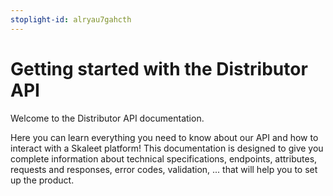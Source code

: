 ```yaml
---
stoplight-id: alryau7gahcth
---
```


# Getting started with the Distributor API

Welcome to the Distributor API documentation. <br>

Here you can learn everything you need to know about our API and how to interact with a Skaleet platform! This documentation is designed to give you complete information about technical specifications, endpoints, attributes, requests and responses, error codes, validation, ... that will help you to set up the product.
